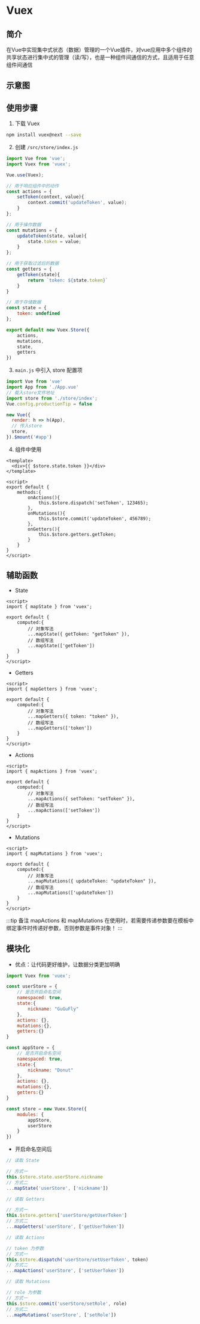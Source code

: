 <script setup lang="ts">
import { NImage } from 'naive-ui';
</script>

# Vuex

## 简介

在Vue中实现集中式状态（数据）管理的一个Vue插件，对vue应用中多个组件的共享状态进行集中式的管理（读/写），也是一种组件间通信的方式，且适用于任意组件间通信

## 示意图

<NImage src="../../../assets/images/vuex.png" />

## 使用步骤

1. 下载 Vuex

```bash
npm install vuex@next --save
```

2. 创建 `/src/store/index.js`

```js
import Vue from 'vue';
import Vuex from 'vuex';

Vue.use(Vuex);

// 用于响应组件中的动作
const actions = {
    setToken(context, value){
        context.commit('updateToken', value);
    }
};

// 用于操作数据
const mutations = {
    updateToken(state, value){
        state.token = value;
    }
};

// 用于获取过滤后的数据
const getters = {
    getToken(state){
        return `token: ${state.token}`
    }
}

// 用于存储数据
const state = {
    token: undefined
};

export default new Vuex.Store({
    actions,
    mutations,
    state,
    getters
})
```

3. `main.js` 中引入 store 配置项

```js
import Vue from 'vue'
import App from './App.vue'
// 载入store文件地址
import store from './store/index';
Vue.config.productionTip = false

new Vue({
  render: h => h(App),
  // 传入store
  store,
}).$mount('#app')
```

4. 组件中使用

```vue
<template>
  <div>{{ $store.state.token }}</div>
</template>

<script>
export default {
    methods:{
        onActions(){
            this.$store.dispatch('setToken', 123465);
        },
        onMutations(){
            this.$store.commit('updateToken', 456789);
        },
        onGetters(){
            this.$store.getters.getToken;
        }
    }
}
</script>
```

## 辅助函数

- State

```vue
<script>
import { mapState } from 'vuex';

export default {
    computed:{
        // 对象写法
        ...mapState({ getToken: "getToken" }),
        // 数组写法
        ...mapState(['getToken'])
    }   
}
</script>
```

- Getters

```vue
<script>
import { mapGetters } from 'vuex';

export default {
    computed:{
        // 对象写法
        ...mapGetters({ token: "token" }),
        // 数组写法
        ...mapGetters(['token'])
    }   
}
</script>
```

- Actions

```vue
<script>
import { mapActions } from 'vuex';

export default {
    computed:{
        // 对象写法
        ...mapActions({ setToken: "setToken" }),
        // 数组写法
        ...mapActions(['setToken'])
    }   
}
</script>
```

- Mutations

```vue
<script>
import { mapMutations } from 'vuex';

export default {
    computed:{
        // 对象写法
        ...mapMutations({ updateToken: "updateToken" }),
        // 数组写法
        ...mapMutations(['updateToken'])
    }   
}
</script>
```

:::tip 备注
mapActions 和 mapMutations 在使用时，若需要传递参数要在模板中绑定事件时传递好参数，否则参数是事件对象！
:::

## 模块化

- 优点：让代码更好维护，让数据分类更加明确

```js
import Vuex from 'vuex';

const userStore = {
    // 是否开启命名空间
    namespaced: true,
    state:{
        nickname: "GuGuFly"
    },
    actions: {},
    mutations:{},
    getters:{}
}

const appStore = {
    // 是否开启命名空间
    namespaced: true,
    state:{
        nickname: "Donut"
    },
    actions: {},
    mutations:{},
    getters:{}
}

const store = new Vuex.Store({
    modules: {
        appStore,
        userStore
    }
})
```

- 开启命名空间后

```js
// 读取 State

// 方式一
this.$store.state.userStore.nickname
// 方式二
...mapState('userStore', ['nickname'])

// 读取 Getters

// 方式一
this.$store.getters['userStore/getUserToken']
// 方式二
...mapGetters('userStore', ['getUserToken'])

// 读取 Actions

// token 为参数
// 方式一
this.$store.dispatch('userStore/setUserToken', token)
// 方式二
...mapActions('userStore', ['setUserToken'])

// 读取 Mutations

// role 为参数
// 方式一
this.$store.commit('userStore/setRole', role)
// 方式二
...mapMutations('userStore', ['setRole'])
```